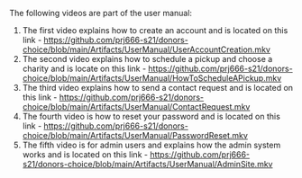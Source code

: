 The following videos are part of the user manual:

1. The first video explains how to create an account and is located on this link - https://github.com/prj666-s21/donors-choice/blob/main/Artifacts/UserManual/UserAccountCreation.mkv
2. The second video explains how to schedule a pickup and choose a charity and is locate on this link - https://github.com/prj666-s21/donors-choice/blob/main/Artifacts/UserManual/HowToScheduleAPickup.mkv
3. The third video explains how to send a contact request and is located on this link - https://github.com/prj666-s21/donors-choice/blob/main/Artifacts/UserManual/ContactRequest.mkv
4. The fourth video is how to reset your password and is located on this link - https://github.com/prj666-s21/donors-choice/blob/main/Artifacts/UserManual/PasswordReset.mkv
5. The fifth video is for admin users and explains how the admin system works and is located on this link - https://github.com/prj666-s21/donors-choice/blob/main/Artifacts/UserManual/AdminSite.mkv
